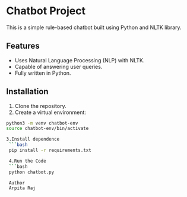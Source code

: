 # Chatbot Project

This is a simple rule-based chatbot built using Python and NLTK library.

## Features

- Uses Natural Language Processing (NLP) with NLTK.
- Capable of answering user queries.
- Fully written in Python.

## Installation

1. Clone the repository.
2. Create a virtual environment:

```bash
python3 -m venv chatbot-env
source chatbot-env/bin/activate

3.Install dependence
 ```bash
 pip install -r requirements.txt

 4.Run the Code
 ```bash
 python chatbot.py

 Author
 Arpita Raj